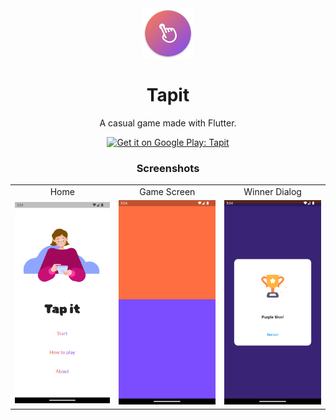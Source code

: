 <div align="center">
  <img alt="Tapit" title="Tapit" src="android/app/src/main/res/mipmap-xxhdpi/ic_launcher.png" width="80">
  <h1>Tapit</h1>
  <p>A casual game made with Flutter.</p>

<p align="center">
  <a href='https://play.google.com/store/apps/details?id=com.rejie.tapit&pcampaignid=pcampaignidMKT-Other-global-all-co-prtnr-py-PartBadge-Mar2515-1'>
    <img width=180 alt='Get it on Google Play: Tapit' src='https://play.google.com/intl/en_us/badges/static/images/badges/en_badge_web_generic.png'/>
   </a>
</p>


### Screenshots
</div>

<table align="center">
  <tr>
    <td align="center">Home</td>
    <td align="center">Game Screen</td>
    <td align="center">Winner Dialog</td>
  </tr>
  <tr>
    <td align="center"><img src="screenshots/1.png" width=200></td>
    <td align="center"><img src="screenshots/2.png" width=200></td>
    <td align="center"><img src="screenshots/3.png" width=200></td>
    
  </tr>
</table>
